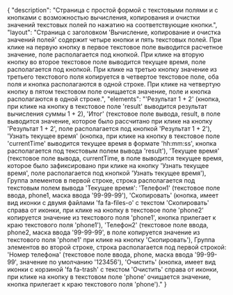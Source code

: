 {
"description": "Страница с простой формой с текстовыми полями и с кнопками с возможностью вычисления, копирования и очистки значений текстовых полей по нажатию на соответствующие кнопки.",
"layout": "Страница с заголовком 'Вычисление, копирование и очистка значений полей' содержит четыре кнопки и пять текстовых полей. При клике на первую кнопку в первое текстовое поле выводится расчетное значение, поле располагается под кнопкой. При клике на вторую кнопку во второе текстовое поле выводится текущее время, поле располагается под кнопкой. При клике на третью кнопку значение из третьего текстового поля копируется в четвертое текстовое поле, оба поля и кнопка располагаются в одной строке. При клике на четвертую кнопку в пятом текстовом поле очищается значение, поле и кнопка располагаются в одной строке.",
"elements": "'Результат 1 + 2' (кнопка, при клике на кнопку в текстовое поле 'result' выводится результат вычисления суммы 1 + 2), 'Итог' (текстовое поле вывода, result, в поле выводится значение, которое было рассчитано при клике на кнопку 'Результат 1 + 2', поле располагается под кнопкой 'Результат 1 + 2'),
'Узнать текущее время' (кнопка, при клике на кнопку в текстовое поле 'currentTime' выводится текущее время в формате 'hh:mm:ss', кнопка располагается под текстовым полем вывода 'result'), 'Текущее время' (текстовое поле вывода, currentTime, в поле выводится текущее время, которое было зафиксировано при клике на кнопку 'Узнать текущее время', поле располагается под кнопкой 'Узнать текущее время'),
Группа элементов в первой строке, строка располагается под текстовым полем вывода 'Текущее время': 'Телефон1' (текстовое поле ввода, phone1, маска ввода '99-99-99'), 'Скопировать' (кнопка, имеет вид иконки с двумя файлами 'fa fa-files-o' с текстом 'Скопировать' справа от иконки, при клике на кнопку в текстовое поле 'phone2' копируется значение из текстового поля 'phone1', кнопка прилегает к краю текстового поля 'phone1'), 'Телефон2' (текстовое поле ввода, phone2, маска ввода '99-99-99', в поле копируется значение из текстового поля 'phone1' при клике на кнопку 'Скопировать'),
Группа элементов во второй строке, строка располагается под первой строкой: 'Номер телефона' (текстовое поле ввода, phone, маска ввода '99-99-99', значение по умолчанию '123456'), 'Очистить' (кнопка, имеет вид иконки с корзиной 'fa fa-trash' с текстом 'Очистить' справа от иконки, при клике на кнопку в текстовом поле 'phone' очищается значение, кнопка прилегает к краю текстового поля 'phone')."
}